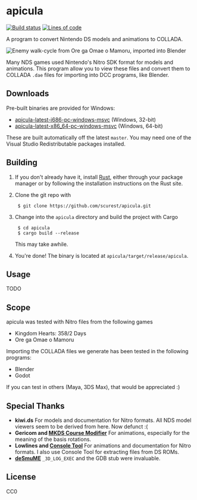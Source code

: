 # apicula

[![Build status](https://ci.appveyor.com/api/projects/status/bavh9qh25mbta41x?svg=true)](https://ci.appveyor.com/project/scurest/apicula)
[![Lines of code](https://tokei.rs/b1/github/scurest/apicula)](https://github.com/Aaronepower/tokei)

A program to convert Nintendo DS models and animations to COLLADA.

![Enemy walk-cycle from Ore ga Omae o Mamoru, imported into Blender](http://scurest.github.io/apicula/e07BWalk.gif)

Many NDS games used Nintendo's Nitro SDK format for models and animations. This program
allow you to view these files and convert them to COLLADA `.dae` files for importing into
DCC programs, like Blender.

## Downloads

Pre-built binaries are provided for Windows:

* [apicula-latest-i686-pc-windows-msvc](https://s3.amazonaws.com/apicula/apicula-latest-i686-pc-windows-msvc.zip) (Windows, 32-bit)
* [apicula-latest-x86_64-pc-windows-msvc](https://s3.amazonaws.com/apicula/apicula-latest-x86_64-pc-windows-msvc.zip) (Windows, 64-bit)

These are built automatically off the latest `master`. You may need one of the Visual Studio Redistributable packages installed.

## Building

1. If you don't already have it, install [Rust](https://www.rust-lang.org/), either through
your package manager or by following the installation instructions on the Rust site.

2. Clone the git repo with

        $ git clone https://github.com/scurest/apicula.git

3. Change into the `apicula` directory and build the project with Cargo

        $ cd apicula
        $ cargo build --release

    This may take awhile.

4. You're done! The binary is located at `apicula/target/release/apicula`.

## Usage

TODO

## Scope

apicula was tested with Nitro files from the following games

* Kingdom Hearts: 358/2 Days
* Ore ga Omae o Mamoru

Importing the COLLADA files we generate has been tested in the following programs:

* Blender
* Godot

If you can test in others (Maya, 3DS Max), that would be appreciated :)

## Special Thanks

* **kiwi.ds** For models and documentation for Nitro formats. All NDS model viewers seem to be derived from here. Now defunct :(
* **Gericom and [MKDS Course Modifier](https://gbatemp.net/threads/mkds-course-modifier.299444/)** For animations, especially for the meaning of the basis rotations.
* **Lowlines and [Console Tool](http://llref.emutalk.net/projects/ctool/)** For animations and documentation for Nitro formats. I also use Console Tool for extracting files from DS ROMs.
* **[deSmuME](http://desmume.org/)** `_3D_LOG_EXEC` and the GDB stub were invaluable.

## License

CC0 
